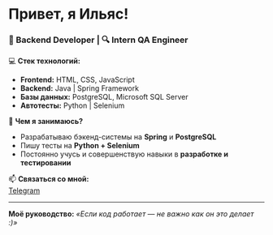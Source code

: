 # Привет, я Ильяс!

### 🚀 Backend Developer | 🔍 Intern QA Engineer

💻 **Стек технологий:**
- **Frontend:** HTML, CSS, JavaScript
- **Backend:** Java | Spring Framework  
- **Базы данных:** PostgreSQL, Microsoft SQL Server  
- **Автотесты:** Python | Selenium  

🎯 **Чем я занимаюсь?**  
- Разрабатываю бэкенд-системы на **Spring** и **PostgreSQL**  
- Пишу тесты на **Python + Selenium**  
- Постоянно учусь и совершенствую навыки в **разработке и тестировании**  

📫 **Связаться со мной:**  
[Telegram](https://t.me/ilyas_mn)

---
**Моё руководство:** _«Если код работает — не важно как он это делает :)»_
